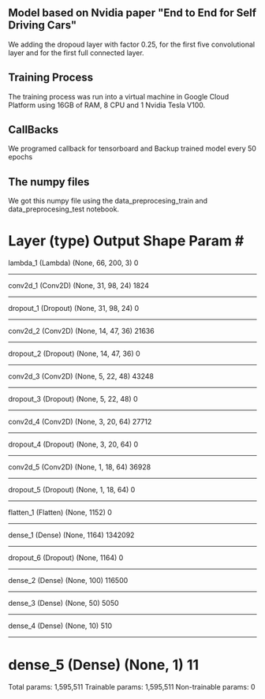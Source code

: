 ## Model based on Nvidia paper "End to End for Self Driving Cars"
We adding the dropoud layer with factor 0.25, for the first five
convolutional layer and for the first full connected layer. 

## Training Process
The training process was run into a virtual machine in Google Cloud Platform
using 16GB of RAM, 8 CPU and 1 Nvidia Tesla V100.

## CallBacks
We programed callback for tensorboard and Backup trained model every 50 epochs 

## The numpy files
We got this numpy file using the data_preprocesing_train and data_preprocesing_test notebook. 

Layer (type)                 Output Shape              Param #   
=================================================================
lambda_1 (Lambda)            (None, 66, 200, 3)        0         
_________________________________________________________________
conv2d_1 (Conv2D)            (None, 31, 98, 24)        1824      
_________________________________________________________________
dropout_1 (Dropout)          (None, 31, 98, 24)        0         
_________________________________________________________________
conv2d_2 (Conv2D)            (None, 14, 47, 36)        21636     
_________________________________________________________________
dropout_2 (Dropout)          (None, 14, 47, 36)        0         
_________________________________________________________________
conv2d_3 (Conv2D)            (None, 5, 22, 48)         43248     
_________________________________________________________________
dropout_3 (Dropout)          (None, 5, 22, 48)         0         
_________________________________________________________________
conv2d_4 (Conv2D)            (None, 3, 20, 64)         27712     
_________________________________________________________________
dropout_4 (Dropout)          (None, 3, 20, 64)         0         
_________________________________________________________________
conv2d_5 (Conv2D)            (None, 1, 18, 64)         36928     
_________________________________________________________________
dropout_5 (Dropout)          (None, 1, 18, 64)         0         
_________________________________________________________________
flatten_1 (Flatten)          (None, 1152)              0         
_________________________________________________________________
dense_1 (Dense)              (None, 1164)              1342092   
_________________________________________________________________
dropout_6 (Dropout)          (None, 1164)              0         
_________________________________________________________________
dense_2 (Dense)              (None, 100)               116500    
_________________________________________________________________
dense_3 (Dense)              (None, 50)                5050      
_________________________________________________________________
dense_4 (Dense)              (None, 10)                510       
_________________________________________________________________
dense_5 (Dense)              (None, 1)                 11        
=================================================================
Total params: 1,595,511
Trainable params: 1,595,511
Non-trainable params: 0
